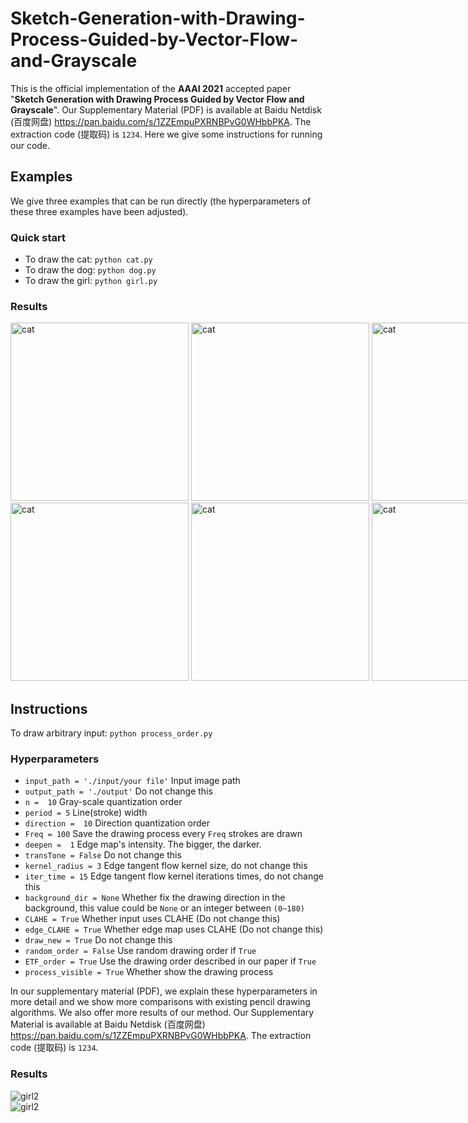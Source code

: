 # Sketch-Generation-with-Drawing-Process-Guided-by-Vector-Flow-and-Grayscale
This is the official implementation of the **AAAI 2021** accepted paper "**Sketch Generation with Drawing Process Guided by Vector Flow and Grayscale**". Our Supplementary Material (PDF) is available at Baidu Netdisk (百度网盘) https://pan.baidu.com/s/1ZZEmpuPXRNBPvG0WHbbPKA. The extraction code (提取码) is `1234`.
Here we give some instructions for running our code.
## Examples
We give three examples that can be run directly (the hyperparameters of these three examples have been adjusted).  
### Quick start
- To draw the cat: `python cat.py`
- To draw the dog: `python dog.py`
- To draw the girl: `python girl.py`
### Results
<div style="white-space: nowrap;">
<img src="https://raw.githubusercontent.com/TZYSJTU/Sketch-Generation-with-Drawing-Process-Guided-by-Vector-Flow-and-Grayscale/master/Supplementary-Material/cat.gif" height="285" alt="cat"/> <img src="https://raw.githubusercontent.com/TZYSJTU/Sketch-Generation-with-Drawing-Process-Guided-by-Vector-Flow-and-Grayscale/master/Supplementary-Material/dog.gif" height="285" alt="cat"/> <img src="https://raw.githubusercontent.com/TZYSJTU/Sketch-Generation-with-Drawing-Process-Guided-by-Vector-Flow-and-Grayscale/master/Supplementary-Material/girl.gif" height="285" alt="cat"/>
</div>

<div style="white-space: nowrap;">
<img src="https://raw.githubusercontent.com/TZYSJTU/Sketch-Generation-with-Drawing-Process-Guided-by-Vector-Flow-and-Grayscale/master/Supplementary-Material/cat_RGB.jpg" height="285" alt="cat"/> <img src="https://raw.githubusercontent.com/TZYSJTU/Sketch-Generation-with-Drawing-Process-Guided-by-Vector-Flow-and-Grayscale/master/Supplementary-Material/dog_RGB.jpg" height="285" alt="cat"/> <img src="https://raw.githubusercontent.com/TZYSJTU/Sketch-Generation-with-Drawing-Process-Guided-by-Vector-Flow-and-Grayscale/master/Supplementary-Material/girl_RGB.jpg" height="285" alt="cat"/>
</div>

## Instructions
To draw arbitrary input: `python process_order.py`
### Hyperparameters
- `input_path = './input/your file'` Input image path
- `output_path = './output'` Do not change this
- `n =  10` Gray-scale quantization order
- `period = 5` Line(stroke) width
- `direction =  10` Direction quantization order
- `Freq = 100` Save the drawing process every `Freq` strokes are drawn
- `deepen =  1` Edge map's intensity. The bigger, the darker.
- `transTone = False` Do not change this
- `kernel_radius = 3` Edge tangent flow kernel size, do not change this
- `iter_time = 15` Edge tangent flow kernel iterations times, do not change this
- `background_dir = None`  Whether fix the drawing direction in the background, this value could be `None` or an integer between `(0~180)`
- `CLAHE = True` Whether input uses CLAHE (Do not change this)
- `edge_CLAHE = True` Whether edge map uses CLAHE (Do not change this)
- `draw_new = True` Do not change this
- `random_order = False` Use random drawing order if `True`
- `ETF_order = True` Use the drawing order described in our paper if `True`
- `process_visible = True` Whether show the drawing process 

In our supplementary material (PDF), we explain these hyperparameters in more detail and we show more comparisons with existing pencil drawing algorithms. We also offer more
results of our method. Our Supplementary Material is available at Baidu Netdisk (百度网盘) https://pan.baidu.com/s/1ZZEmpuPXRNBPvG0WHbbPKA. The extraction code (提取码) is `1234`.
### Results
<div style="white-space: nowrap;">
<img src="https://raw.githubusercontent.com/TZYSJTU/Sketch-Generation-with-Drawing-Process-Guided-by-Vector-Flow-and-Grayscale/master/Supplementary-Material/girl2.gif"   alt="girl2"/> 
</div>
<div style="white-space: nowrap;">
<img src="https://raw.githubusercontent.com/TZYSJTU/Sketch-Generation-with-Drawing-Process-Guided-by-Vector-Flow-and-Grayscale/master/Supplementary-Material/beauty.gif"   alt="girl2"/> 
</div>
